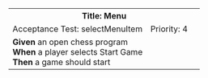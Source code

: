 <table><tr><th colspan=3>Title: Menu</th></tr>
<tr><td>Acceptance Test: selectMenuItem</td><td>Priority: 4</td><td></td></tr>
<tr><td colspan=3><b>Given</b> an open chess program<br><b>When</b> a player selects Start Game<br><b>Then</b> a game should start</tr></td></table>
